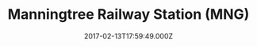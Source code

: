 ---
date: 2017-02-13T17:59:49.000Z
title: Manningtree Railway Station (MNG)
latitude: 51.949132169355515
longitude: 1.045376224799872
url: http://www.nationalrail.co.uk/stations/mng/details.html
category: checkin
---
